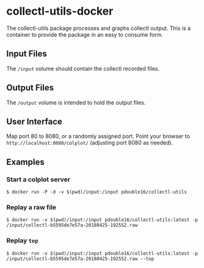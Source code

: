 # collectl-utils-docker

The collectl-utils package processes and graphs collectl output. This is a container to provide the package in an easy to consume form.

## Input Files

The `/input` volume should contain the collectl recorded files.

## Output Files

The `/output` volume is intended to hold the output files.

## User Interface

Map port 80 to 8080, or a randomly assigned port. Point your browser to `http://localhost:8080/colplot/` (adjusting port 8080 as needed).

## Examples

### Start a colplot server

```shell
$ docker run -P -d -v $(pwd)/input:/input pdouble16/collectl-utils
```

### Replay a raw file

```shell
$ docker run -v $(pwd)/input:/input pdouble16/collectl-utils:latest -p /input/collectl-b5595de7e57a-20180425-192552.raw
```
### Replay `top`

```shell
$ docker run -v $(pwd)/input:/input pdouble16/collectl-utils:latest -p /input/collectl-b5595de7e57a-20180425-192552.raw --top
```
